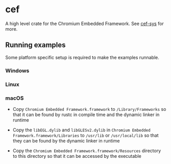 # cef

A high level crate for the Chromium Embedded Framework. See
[cef-sys](https://github.com/dungeonfog/cef-sys) for more.

## Running examples

Some platform specific setup is required to make the examples runnable.

### Windows

### Linux

### macOS

- Copy `Chromium Embedded Framework.framework` to
  `/Library/Frameworks` so that it can be found by rustc in compile
  time and the dynamic linker in runtime

- Copy the `libEGL.dylib` and `libGLESv2.dylib` in `Chromium Embedded
  Framework.framework/Libraries` to `/usr/lib` or `/usr/local/lib` so
  that they can be found by the dynamic linker in runtime

- Copy the `Chromium Embedded Framework.framework/Resources` directory
  to this directory so that it can be accessed by the executable
